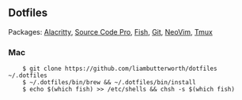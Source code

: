 ## Dotfiles

Packages: [Alacritty](https://github.com/jwilm/alacritty), [Source Code Pro](https://github.com/adobe-fonts/source-code-pro), [Fish](https://github.com/fish-shell/fish-shell), [Git](https://github.com/git/git), [NeoVim](https://github.com/neovim/neovim), [Tmux](https://github.com/tmux/tmux)

### Mac

```
    $ git clone https://github.com/liambutterworth/dotfiles ~/.dotfiles
    $ ~/.dotfiles/bin/brew && ~/.dotfiles/bin/install
    $ echo $(which fish) >> /etc/shells && chsh -s $(which fish)
```
